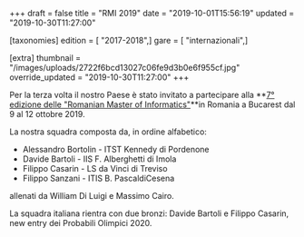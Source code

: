 +++
draft = false
title = "RMI 2019"
date = "2019-10-01T15:56:19"
updated = "2019-10-30T11:27:00"

[taxonomies]
edition = [ "2017-2018",]
gare = [ "internazionali",]

[extra]
thumbnail = "/images/uploads/2722f6bcd13027c06fe9d3b0e6f955cf.jpg"
override_updated = "2019-10-30T11:27:00"
+++

Per la terza volta il nostro Paese è stato invitato a partecipare alla **[7° edizione delle "Romanian Master of Informatics"](http://rmi.lbi.ro/rmi_2019/)**in Romania a Bucarest dal 9 al 12 ottobre 2019.

La nostra squadra composta da, in ordine alfabetico:

- Alessandro Bortolin - ITST Kennedy di Pordenone
- Davide Bartoli - IIS F. Alberghetti di Imola
- Filippo Casarin - LS da Vinci di Treviso
- Filippo Sanzani - ITIS B. PascaldiCesena

allenati da William Di Luigi e Massimo Cairo.

La squadra italiana rientra con due bronzi: Davide Bartoli e Filippo Casarin, new entry dei Probabili Olimpici 2020.

